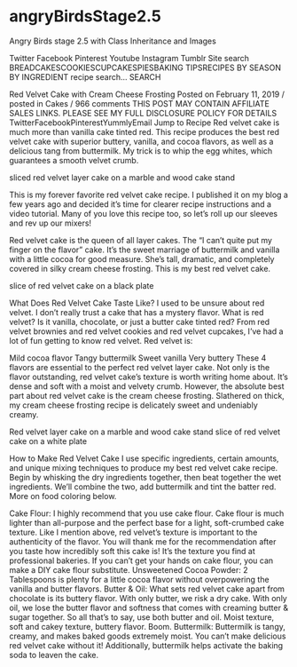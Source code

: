# angryBirdsStage2.5
Angry Birds stage 2.5 with Class Inheritance and Images

Twitter
Facebook
Pinterest
Youtube
Instagram
Tumblr
Site search
BREADCAKESCOOKIESCUPCAKESPIESBAKING TIPSRECIPES
BY SEASON
BY INGREDIENT
recipe search...
SEARCH

Red Velvet Cake with Cream Cheese Frosting
Posted on February 11, 2019 / posted in Cakes / 966 comments
THIS POST MAY CONTAIN AFFILIATE SALES LINKS. PLEASE SEE MY FULL DISCLOSURE POLICY FOR DETAILS
TwitterFacebookPinterestYummlyEmail
Jump to Recipe
Red velvet cake is much more than vanilla cake tinted red. This recipe produces the best red velvet cake with superior buttery, vanilla, and cocoa flavors, as well as a delicious tang from buttermilk. My trick is to whip the egg whites, which guarantees a smooth velvet crumb.

sliced red velvet layer cake on a marble and wood cake stand

This is my forever favorite red velvet cake recipe. I published it on my blog a few years ago and decided it’s time for clearer recipe instructions and a video tutorial. Many of you love this recipe too, so let’s roll up our sleeves and rev up our mixers!

Red velvet cake is the queen of all layer cakes. The “I can’t quite put my finger on the flavor” cake. It’s the sweet marriage of buttermilk and vanilla with a little cocoa for good measure. She’s tall, dramatic, and completely covered in silky cream cheese frosting. This is my best red velvet cake.

slice of red velvet cake on a black plate

What Does Red Velvet Cake Taste Like?
I used to be unsure about red velvet. I don’t really trust a cake that has a mystery flavor. What is red velvet? Is it vanilla, chocolate, or just a butter cake tinted red? From red velvet brownies and red velvet cookies and red velvet cupcakes, I’ve had a lot of fun getting to know red velvet. Red velvet is:

Mild cocoa flavor
Tangy buttermilk
Sweet vanilla
Very buttery
These 4 flavors are essential to the perfect red velvet layer cake. Not only is the flavor outstanding, red velvet cake’s texture is worth writing home about. It’s dense and soft with a moist and velvety crumb. However, the absolute best part about red velvet cake is the cream cheese frosting. Slathered on thick, my cream cheese frosting recipe is delicately sweet and undeniably creamy.

Red velvet layer cake on a marble and wood cake stand
slice of red velvet cake on a white plate

How to Make Red Velvet Cake
I use specific ingredients, certain amounts, and unique mixing techniques to produce my best red velvet cake recipe. Begin by whisking the dry ingredients together, then beat together the wet ingredients. We’ll combine the two, add buttermilk and tint the batter red. More on food coloring below.

Cake Flour: I highly recommend that you use cake flour. Cake flour is much lighter than all-purpose and the perfect base for a light, soft-crumbed cake texture. Like I mention above, red velvet’s texture is important to the authenticity of the flavor. You will thank me for the recommendation after you taste how incredibly soft this cake is! It’s the texture you find at professional bakeries. If you can’t get your hands on cake flour, you can make a DIY cake flour substitute.
Unsweetened Cocoa Powder: 2 Tablespoons is plenty for a little cocoa flavor without overpowering the vanilla and butter flavors.
Butter & Oil: What sets red velvet cake apart from chocolate is its buttery flavor. With only butter, we risk a dry cake. With only oil, we lose the butter flavor and softness that comes with creaming butter & sugar together. So all that’s to say, use both butter and oil. Moist texture, soft and cakey texture, buttery flavor. Boom.
Buttermilk: Buttermilk is tangy, creamy, and makes baked goods extremely moist. You can’t make delicious red velvet cake without it! Additionally, buttermilk helps activate the baking soda to leaven the cake.
